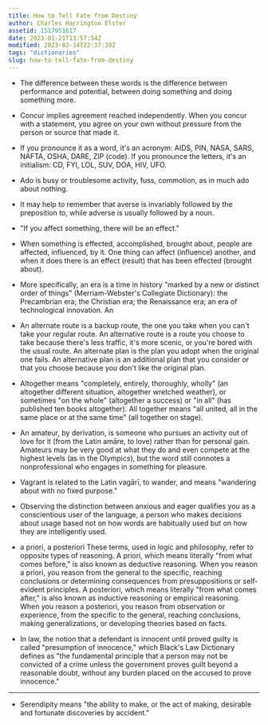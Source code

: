 ```yaml
---
title: How to Tell Fate from Destiny
author: Charles Harrington Elster
assetid: 1517951617
date: 2023-01-21T13:57:54Z
modified: 2023-02-14T22:37:39Z
tags: "dictionaries"
slug: how-to-tell-fate-from-destiny
---
```


*  The difference between these words is the difference between performance and potential, between doing something and doing something more.

*  Concur implies agreement reached independently. When you concur with a statement, you agree on your own without pressure from the person or source that made it.
   

*  If you pronounce it as a word, it's an acronym: AIDS, PIN, NASA, SARS, NAFTA, OSHA, DARE, ZIP (code). If you pronounce the letters, it's an initialism: CD, FYI, LOL, SUV, DOA, HIV, UFO.

*  Ado is busy or troublesome activity, fuss, commotion, as in much ado about nothing.

*  It may help to remember that averse is invariably followed by the preposition to, while adverse is usually followed by a noun.

*  "If you affect something, there will be an effect."

*  When something is effected, accomplished, brought about, people are affected, influenced, by it. One thing can affect (influence) another, and when it does there is an effect (result) that has been effected (brought about).
   

*  More specifically, an era is a time in history "marked by a new or distinct order of things" (Merriam-Webster's Collegiate Dictionary): the Precambrian era; the Christian era; the Renaissance era; an era of technological innovation. An

*  An alternate route is a backup route, the one you take when you can't take your regular route. An alternative route is a route you choose to take because there's less traffic, it's more scenic, or you're bored with the usual route. An alternate plan is the plan you adopt when the original one fails. An alternative plan is an additional plan that you consider or that you choose because you don't like the original plan.

*  Altogether means "completely, entirely, thoroughly, wholly" (an altogether different situation, altogether wretched weather), or sometimes "on the whole" (altogether a success) or "in all" (has published ten books altogether). All together means "all united, all in the same place or at the same time" (all together on stage).

*  An amateur, by derivation, is someone who pursues an activity out of love for it (from the Latin amāre, to love) rather than for personal gain. Amateurs may be very good at what they do and even compete at the highest levels (as in the Olympics), but the word still connotes a nonprofessional who engages in something for pleasure.

*  Vagrant is related to the Latin vagārī, to wander, and means "wandering about with no fixed purpose."

*  Observing the distinction between anxious and eager qualifies you as a conscientious user of the language, a person who makes decisions about usage based not on how words are habitually used but on how they are intelligently used.

*  a priori, a posteriori
   These terms, used in logic and philosophy, refer to opposite types of reasoning. A priori, which means literally "from what comes before," is also known as deductive reasoning. When you reason a priori, you reason from the general to the specific, reaching conclusions or determining consequences from presuppositions or self-evident principles. A posteriori, which means literally "from what comes after," is also known as inductive reasoning or empirical reasoning. When you reason a posteriori, you reason from observation or experience, from the specific to the general, reaching conclusions, making generalizations, or developing theories based on facts.

*  In law, the notion that a defendant is innocent until proved guilty is called "presumption of innocence," which Black's Law Dictionary defines as "the fundamental principle that a person may not be convicted of a crime unless the government proves guilt beyond a reasonable doubt, without any burden placed on the accused to prove innocence."

---

*  Serendipity means "the ability to make, or the act of making, desirable and fortunate discoveries by accident."

